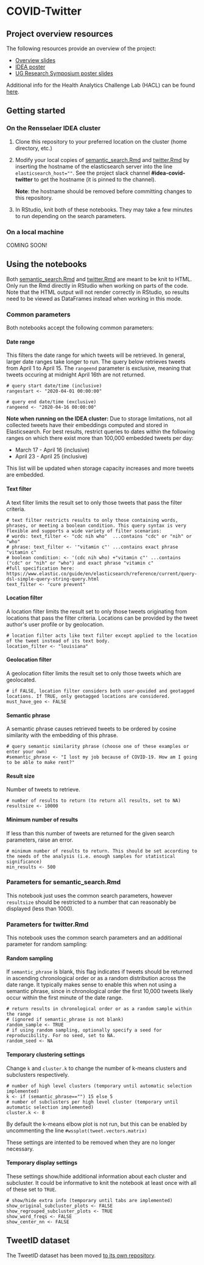 # COVID-Twitter

## Project overview resources
The following resources provide an overview of the project:
- [Overview slides](https://docs.google.com/presentation/d/1iXgehix_hE_sg2qoOrDjCVfGvFRE5lFXISznNnNdklg/edit?usp=sharing)
- [IDEA poster](https://drive.google.com/file/d/1Y66aMfGIjqbTeUX0RMQ-RpjA1u7pEWVJ/view?usp=sharing)
- [UG Research Symposium poster slides](https://drive.google.com/file/d/13U5hQeKTnfd3I1oSDLsbVIFXPj1xX5gf/view?usp=sharing)

Additional info for the Health Analytics Challenge Lab (HACL) can be found [here](HACL_20.md).

## Getting started 
### On the Rensselaer IDEA cluster
1. Clone this repository to your preferred location on the cluster (home directory, etc.)

2. Modify your local copies of [semantic_search.Rmd](https://github.com/TheRensselaerIDEA/COVID-Twitter/blob/master/analysis/semantic_search.Rmd) and [twitter.Rmd](https://github.com/TheRensselaerIDEA/COVID-Twitter/blob/master/analysis/twitter.Rmd) by inserting the hostname of the elasticsearch server into the line `elasticsearch_host=""`. See the project slack channel **#idea-covid-twitter** to get the hostname (it is pinned to the channel).

    **Note**: the hostname should be removed before committing changes to this repository.

3. In RStudio, knit both of these notebooks. They may take a few minutes to run depending on the search parameters.

### On a local machine
COMING SOON!

## Using the notebooks
Both [semantic_search.Rmd](https://github.com/TheRensselaerIDEA/COVID-Twitter/blob/master/analysis/semantic_search.Rmd) and [twitter.Rmd](https://github.com/TheRensselaerIDEA/COVID-Twitter/blob/master/analysis/twitter.Rmd) are meant to be knit to HTML. Only run the Rmd directly in RStudio when working on parts of the code. Note that the HTML output will not render correctly in RStudio, so results need to be viewed as DataFrames instead when working in this mode.

### Common parameters
Both notebooks accept the following common parameters:

#### Date range
This filters the date range for which tweets will be retrieved. In general, larger date ranges take longer to run. The query below retrieves tweets from April 1 to April 15. The `rangeend` parameter is exclusive, meaning that tweets occuring at midnight April 16th are not returned.
```{r}
# query start date/time (inclusive)
rangestart <- "2020-04-01 00:00:00"

# query end date/time (exclusive)
rangeend <- "2020-04-16 00:00:00"
```

**Note when running on the IDEA cluster:** Due to storage limitations, not all collected tweets have their embeddings computed and stored in Elasticsearch. For best results, restrict queries to dates within the following ranges on which there exist more than 100,000 embedded tweets per day:
- March 17 - April 16 (inclusive)
- April 23 - April 25 (inclusive)

This list will be updated when storage capacity increases and more tweets are embedded.

#### Text filter
A text filter limits the result set to only those tweets that pass the filter criteria.
```{r}
# text filter restricts results to only those containing words, phrases, or meeting a boolean condition. This query syntax is very flexible and supports a wide variety of filter scenarios:
# words: text_filter <- "cdc nih who"  ...contains "cdc" or "nih" or "who"
# phrase: text_filter <- '"vitamin c"' ...contains exact phrase "vitamin c"
# boolean condition: <- '(cdc nih who) +"vitamin c"' ...contains ("cdc" or "nih" or "who") and exact phrase "vitamin c"
#full specification here: https://www.elastic.co/guide/en/elasticsearch/reference/current/query-dsl-simple-query-string-query.html
text_filter <- "cure prevent"
```

#### Location filter
A location filter limits the result set to only those tweets originating from locations that pass the filter criteria.
Locations can be provided by the tweet author's user profile or by geolocation.
```{r}
# location filter acts like text filter except applied to the location of the tweet instead of its text body.
location_filter <- "louisiana"
```

#### Geolocation filter
A geolocation filter limits the result set to only those tweets which are geolocated.
```{r}
# if FALSE, location filter considers both user-povided and geotagged locations. If TRUE, only geotagged locations are considered.
must_have_geo <- FALSE
```

#### Semantic phrase
A semantic phrase causes retrieved tweets to be ordered by cosine similarity with the embedding of this phrase.
```{r}
# query semantic similarity phrase (choose one of these examples or enter your own)
#semantic_phrase <- "I lost my job because of COVID-19. How am I going to be able to make rent?"
```

#### Result size
Number of tweets to retrieve.
```{r}
# number of results to return (to return all results, set to NA)
resultsize <- 10000
```

#### Minimum number of results
If less than this number of tweets are returned for the given search parameters, raise an error.
```{r}
# minimum number of results to return. This should be set according to the needs of the analysis (i.e. enough samples for statistical significance)
min_results <- 500
```

### Parameters for semantic_search.Rmd
This notebook just uses the common search parameters, however `resultsize` should be restricted to a number that can reasonably be displayed (less than 1000).

### Parameters for twitter.Rmd
This notebook uses the common search parameters and an additional parameter for random sampling:

#### Random sampling
If `semantic_phrase` is blank, this flag indicates if tweets should be returned in ascending chronological order or as a random distribution across the date range. It typically makes sense to enable this when not using a semantic phrase, since in chronological order the first 10,000 tweets likely occur within the first minute of the date range.
```{r}
# return results in chronological order or as a random sample within the range
# (ignored if semantic_phrase is not blank)
random_sample <- TRUE
# if using random sampling, optionally specify a seed for reproducibility. For no seed, set to NA.
random_seed <- NA
```

#### Temporary clustering settings
Change `k` and `cluster.k` to change the number of k-means clusters and subclusters respectively.
```{r}
# number of high level clusters (temporary until automatic selection implemented)
k <- if (semantic_phrase=="") 15 else 5
# number of subclusters per high level cluster (temporary until automatic selection implemented)
cluster.k <- 8
```
By default the k-means elbow plot is not run, but this can be enabled by uncommenting the line `#wssplot(tweet.vectors.matrix)`

These settings are intented to be removed when they are no longer necessary.

#### Temporary display settings
These settings show/hide additional information about each cluster and subcluster. It could be informative to knit the notebook at least once with all of these set to `TRUE`.
```{r}
# show/hide extra info (temporary until tabs are implemented)
show_original_subcluster_plots <- FALSE
show_regrouped_subcluster_plots <- TRUE
show_word_freqs <- FALSE
show_center_nn <- FALSE
```

## TweetID dataset
The TweetID dataset has been moved [to its own repository](https://github.com/TheRensselaerIDEA/COVID-TweetIDs).